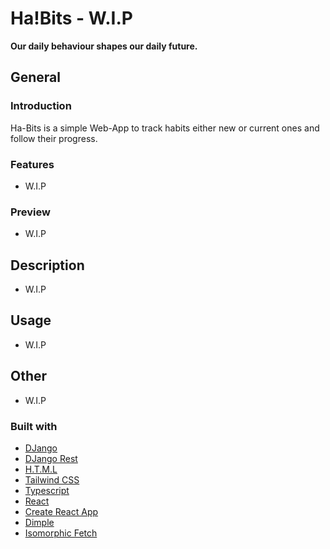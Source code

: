 # Ha!Bits - W.I.P
**Our daily behaviour shapes our daily future.** 

## General

### Introduction
Ha-Bits is a simple Web-App to track habits either new or current ones and
follow their progress. 

### Features
- W.I.P

### Preview
- W.I.P

## Description
- W.I.P

## Usage
- W.I.P

## Other
- W.I.P

### Built with
- [DJango](https://www.djangoproject.com/start/overview/)
- [DJango Rest](https://www.django-rest-framework.org/)
- [H.T.M.L](https://html.spec.whatwg.org/)
- [Tailwind CSS](https://tailwindcss.com/)
- [Typescript](https://www.typescriptlang.org/docs/handbook/jsx.html)
- [React](https://reactjs.org/)
- [Create React App](https://create-react-app.dev/docs/adding-typescript/)
- [Dimple](http://dimplejs.org/)
- [Isomorphic Fetch](https://www.npmjs.com/package/isomorphic-fetch)
